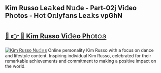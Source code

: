 ## Kim Russo Le𝚊𝚔ed N𝚞𝚍e - Part-02j Vi𝚍eo Ph𝚘tos - H𝚘t O𝚗lyf𝚊ns Le𝚊𝚔s vpGhN

# <h2><a href="http://hf414cq.feru.top/?c=Kim+Russo">🔗 👉 🔴 Kim Russo Vi𝚍𝚎o Ph𝚘t𝚘𝚜</a></h2>

[![Kim Russo Nu𝚍𝚎s](https://i.imgur.com/0TWrTi3.gif)](http://hf414cq.feru.top/?c=Kim+Russo)
Online personality Kim Russo with a focus on dance and lifestyle content. Inspiring individual Kim Russo, celebrated for their remarkable achievements and commitment to making a positive impact on the world. 
